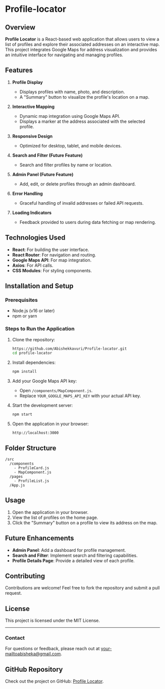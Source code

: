# Profile-locator

## Overview
**Profile Locator** is a React-based web application that allows users to view a list of profiles and explore their associated addresses on an interactive map. This project integrates Google Maps for address visualization and provides an intuitive interface for navigating and managing profiles.

## Features
1. **Profile Display**
   - Displays profiles with name, photo, and description.
   - A "Summary" button to visualize the profile's location on a map.

2. **Interactive Mapping**
   - Dynamic map integration using Google Maps API.
   - Displays a marker at the address associated with the selected profile.

3. **Responsive Design**
   - Optimized for desktop, tablet, and mobile devices.

4. **Search and Filter (Future Feature)**
   - Search and filter profiles by name or location.

5. **Admin Panel (Future Feature)**
   - Add, edit, or delete profiles through an admin dashboard.

6. **Error Handling**
   - Graceful handling of invalid addresses or failed API requests.

7. **Loading Indicators**
   - Feedback provided to users during data fetching or map rendering.

## Technologies Used
- **React**: For building the user interface.
- **React Router**: For navigation and routing.
- **Google Maps API**: For map integration.
- **Axios**: For API calls.
- **CSS Modules**: For styling components.

## Installation and Setup

### Prerequisites
- Node.js (v16 or later)
- npm or yarn

### Steps to Run the Application
1. Clone the repository:
   ```bash
   https://github.com/Abishekkavuri/Profile-locator.git
   cd profile-locator
   ```

2. Install dependencies:
   ```bash
   npm install
   ```

3. Add your Google Maps API key:
   - Open `/components/MapComponent.js`.
   - Replace `YOUR_GOOGLE_MAPS_API_KEY` with your actual API key.

4. Start the development server:
   ```bash
   npm start
   ```

5. Open the application in your browser:
   ```
   http://localhost:3000
   ```

## Folder Structure
```
/src
  /components
    - ProfileCard.js
    - MapComponent.js
  /pages
    - ProfileList.js
  /App.js
```

## Usage
1. Open the application in your browser.
2. View the list of profiles on the home page.
3. Click the "Summary" button on a profile to view its address on the map.

## Future Enhancements
- **Admin Panel**: Add a dashboard for profile management.
- **Search and Filter**: Implement search and filtering capabilities.
- **Profile Details Page**: Provide a detailed view of each profile.

## Contributing
Contributions are welcome! Feel free to fork the repository and submit a pull request.

## License
This project is licensed under the MIT License.

---

### Contact
For questions or feedback, please reach out at your-mailtoabisheka@gmail.com.

## GitHub Repository
Check out the project on GitHub: [Profile Locator](https://github.com/Abishekkavuri/Profile-locator.git).

